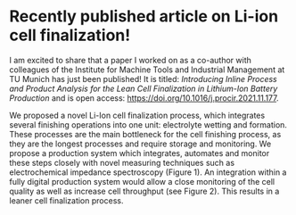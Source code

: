 # Recently published article on Li-ion cell finalization!

I am excited to share that a paper I worked on as a co-author with colleagues of the Institute for Machine Tools and Industrial Management at TU Munich has just been published! It is titled: *Introducing Inline Process and Product Analysis for the Lean Cell Finalization in Lithium-Ion Battery Production* and is open access: https://doi.org/10.1016/j.procir.2021.11.177.

We proposed a novel Li-Ion cell finalization process, which integrates several finishing operations into one unit: electrolyte wetting and formation. These processes are the main bottleneck for the cell finishing process, as they are the longest processes and require storage and monitoring. We propose a production system which integrates, automates and monitor these steps closely with novel measuring techniques such as electrochemical impedance spectroscopy (Figure 1). An integration within a fully digital production system would allow a close monitoring of the cell quality as well as increase cell throughput (see Figure 2). This results in a leaner cell finalization process.
